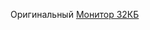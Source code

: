 Оригинальный <a href="https://github.com/begoon/rk86-maximite/blob/master/monitor/monitor32.asm">Монитор 32КБ</a>